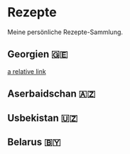 # Rezepte

Meine persönliche Rezepte-Sammlung.

## Georgien :georgia:
[a relative link](Georgien/chartscho.md)

## Aserbaidschan :azerbaijan:

## Usbekistan :uzbekistan:

## Belarus :belarus:
